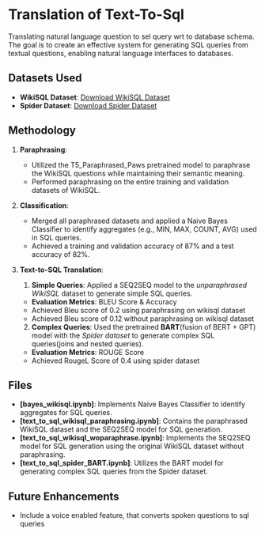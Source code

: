 # Translation of Text-To-Sql 
Translating natural language question to sel query wrt to database schema.
The goal is to create an effective system for generating SQL queries from textual questions, enabling natural language interfaces to databases.

## **Datasets Used**
- **WikiSQL Dataset**: [Download WikiSQL Dataset](https://drive.google.com/drive/folders/13f2MrdpieC9QGXM_DJnj2f1Hs6ZBh2ZT?usp=sharing)
- **Spider Dataset**: [Download Spider Dataset](https://drive.google.com/uc?export=download&id=1TqleXec_OykOYFREKKtschzY29dUcVAQ)

## **Methodology**
1. **Paraphrasing**: 
   - Utilized the T5_Paraphrased_Paws pretrained model to paraphrase the WikiSQL questions while maintaining their semantic meaning.
   - Performed paraphrasing on the entire training and validation datasets of WikiSQL.

2. **Classification**:
   - Merged all paraphrased datasets and applied a Naive Bayes Classifier to identify aggregates (e.g., MIN, MAX, COUNT, AVG) used in SQL queries.
   - Achieved a training and validation accuracy of 87% and a test accuracy of 82%.

3. **Text-to-SQL Translation**:
   
   1. **Simple Queries**: Applied a SEQ2SEQ model to the *unparaphrased WikiSQL* dataset to generate simple SQL queries. 
     - **Evaluation Metrics**: BLEU Score & Accuracy
     -  Achieved Bleu score of 0.2 using paraphrasing on wikisql dataset
     -  Achieved Bleu score of 0.12 without paraphrasing on wikisql dataset

   2. **Complex Queries**: Used the pretrained **BART**(fusion of BERT + GPT) model with the *Spider dataset* to generate complex SQL queries(joins and nested queries). 
     - **Evaluation Metrics**: ROUGE Score
     -  Achieved RougeL Score of 0.4 using spider dataset

## **Files**
- **[bayes_wikisql.ipynb]**: Implements Naive Bayes Classifier to identify aggregates for SQL queries.
- **[text_to_sql_wikisql_paraphrasing.ipynb]**: Contains the paraphrased WikiSQL dataset and the SEQ2SEQ model for SQL generation.
- **[text_to_sql_wikisql_woparaphrase.ipynb]**: Implements the SEQ2SEQ model for SQL generation using the original WikiSQL dataset without paraphrasing.
- **[text_to_sql_spider_BART.ipynb]**: Utilizes the BART model for generating complex SQL queries from the Spider dataset.
       
## **Future Enhancements**
- Include a voice enabled feature, that converts spoken questions to sql queries

